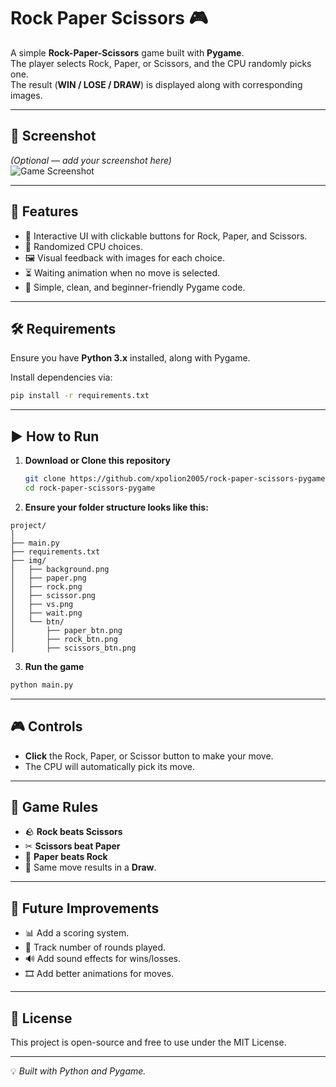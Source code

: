 # Rock Paper Scissors 🎮

A simple **Rock-Paper-Scissors** game built with **Pygame**.  
The player selects Rock, Paper, or Scissors, and the CPU randomly picks one.  
The result (**WIN / LOSE / DRAW**) is displayed along with corresponding images.

---

## 📸 Screenshot

_(Optional — add your screenshot here)_  
![Game Screenshot]("https://i.ibb.co/SwZM9gQ9/Screenshot-2025-08-11-131121.png")

---

## 🚀 Features

- 🎯 Interactive UI with clickable buttons for Rock, Paper, and Scissors.
- 🤖 Randomized CPU choices.
- 🖼 Visual feedback with images for each choice.
- ⏳ Waiting animation when no move is selected.
- 🐍 Simple, clean, and beginner-friendly Pygame code.

---

## 🛠 Requirements

Ensure you have **Python 3.x** installed, along with Pygame.

Install dependencies via:

```bash
pip install -r requirements.txt
```

---

## ▶ How to Run

1. **Download or Clone this repository**

   ```bash
   git clone https://github.com/xpolion2005/rock-paper-scissors-pygame.git
   cd rock-paper-scissors-pygame
   ```

2. **Ensure your folder structure looks like this:**

```
project/
│
├── main.py
├── requirements.txt
├── img/
│   ├── background.png
│   ├── paper.png
│   ├── rock.png
│   ├── scissor.png
│   ├── vs.png
│   ├── wait.png
│   └── btn/
│       ├── paper_btn.png
│       ├── rock_btn.png
│       ├── scissors_btn.png
```

3. **Run the game**

```bash
python main.py
```

---

## 🎮 Controls

- **Click** the Rock, Paper, or Scissor button to make your move.
- The CPU will automatically pick its move.

---

## 📜 Game Rules

- 🪨 **Rock beats Scissors**
- ✂ **Scissors beat Paper**
- 📄 **Paper beats Rock**
- 🔁 Same move results in a **Draw**.

---

## 🧩 Future Improvements

- 📊 Add a scoring system.
- 🔢 Track number of rounds played.
- 🔊 Add sound effects for wins/losses.
- 🎞 Add better animations for moves.

---

## 📄 License

This project is open-source and free to use under the MIT License.

---

💡 _Built with Python and Pygame._
